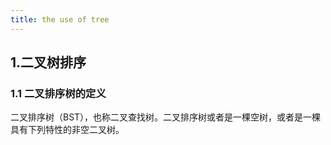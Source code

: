 ```yaml
---
title: the use of tree
---
```


## 1.二叉树排序

### 1.1 二叉排序树的定义

二叉排序树（BST），也称二叉查找树。二叉排序树或者是一棵空树，或者是一棵具有下列特性的非空二叉树。

